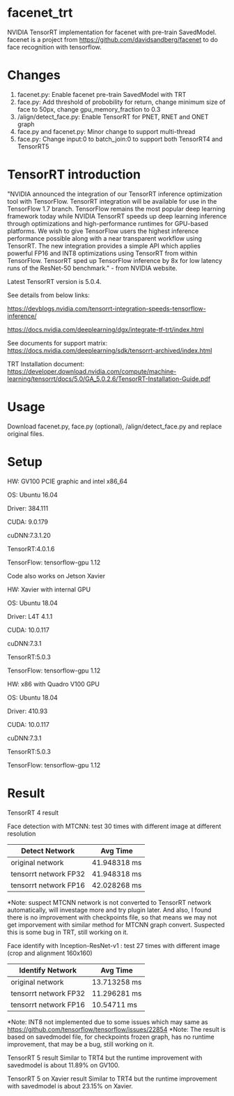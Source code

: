# facenet_trt
NVIDIA TensorRT implementation for facenet with pre-train SavedModel.
facenet is a project from https://github.com/davidsandberg/facenet to do face recognition with tensorflow.

# Changes 
1. facenet.py: Enable facenet pre-train SavedModel with TRT
2. face.py: Add threshold of probobility for return, change minimum size of face to 50px, change gpu_memory_fraction to 0.3 
3. /align/detect_face.py: Enable TensorRT for PNET, RNET and ONET graph
4. face.py and facenet.py: Minor change to support multi-thread
5. face.py: Change input:0 to batch_join:0 to support both TensorRT4 and TensorRT5

# TensorRT introduction
"NVIDIA announced the integration of our TensorRT inference optimization tool with TensorFlow. TensorRT integration will be available for use in the TensorFlow 1.7 branch. TensorFlow remains the most popular deep learning framework today while NVIDIA TensorRT speeds up deep learning inference through optimizations and high-performance runtimes for GPU-based platforms. We wish to give TensorFlow users the highest inference performance possible along with a near transparent workflow using TensorRT. The new integration provides a simple API which applies powerful FP16 and INT8 optimizations using TensorRT from within TensorFlow. TensorRT sped up TensorFlow inference by 8x for low latency runs of the ResNet-50 benchmark." - from NVIDIA website. 

Latest TensorRT version is 5.0.4.

See details from below links:

https://devblogs.nvidia.com/tensorrt-integration-speeds-tensorflow-inference/

https://docs.nvidia.com/deeplearning/dgx/integrate-tf-trt/index.html

See documents for support matrix: https://docs.nvidia.com/deeplearning/sdk/tensorrt-archived/index.html

TRT Installation document: https://developer.download.nvidia.com/compute/machine-learning/tensorrt/docs/5.0/GA_5.0.2.6/TensorRT-Installation-Guide.pdf

# Usage
Download facenet.py, face.py (optional), /align/detect_face.py and replace original files.

# Setup
HW: GV100 PCIE graphic and intel x86_64

OS: Ubuntu 16.04

Driver: 384.111

CUDA: 9.0.179

cuDNN:7.3.1.20

TensorRT:4.0.1.6

TensorFlow: tensorflow-gpu 1.12


Code also works on Jetson Xavier

HW: Xavier with internal GPU

OS: Ubuntu 18.04

Driver: L4T 4.1.1

CUDA: 10.0.117

cuDNN:7.3.1

TensorRT:5.0.3

TensorFlow: tensorflow-gpu 1.12


HW: x86 with Quadro V100 GPU

OS: Ubuntu 18.04

Driver: 410.93

CUDA: 10.0.117

cuDNN:7.3.1

TensorRT:5.0.3

TensorFlow: tensorflow-gpu 1.12


# Result
TensorRT 4 result

Face detection with MTCNN: test 30 times with different image at different resolution

| Detect Network      | Avg Time |
|-----------------|--------------|
| original network | 41.948318 ms |
| tensorrt network FP32  | 41.948318 ms |
| tensorrt network FP16  | 42.028268 ms |

*Note: suspect MTCNN network is not converted to TensorRT network automatically, will investage more and try plugin later. And also, I found there is no improvement with checkpoints file, so that means we may not get imporvement with similar method for MTCNN graph convert. Suspected this is some bug in TRT, still working on it.

Face identify with Inception-ResNet-v1
: test 27 times with different image (crop and alignment 160x160)

| Identify Network      | Avg Time |
|-----------------|--------------|
| original network | 13.713258 ms |
| tensorrt network FP32  | 11.296281 ms |
| tensorrt network FP16  | 10.54711 ms |

*Note: INT8 not implemented due to some issues which may same as https://github.com/tensorflow/tensorflow/issues/22854
*Note: The result is based on savedmodel file, for checkpoints frozen graph, has no runtime improvement, that may be a bug, still working on it.

TensorRT 5 result
Similar to TRT4 but the runtime improvement with savedmodel is about 11.89% on GV100. 

TensorRT 5 on Xavier result
Similar to TRT4 but the runtime improvement with savedmodel is about 23.15% on Xavier.
